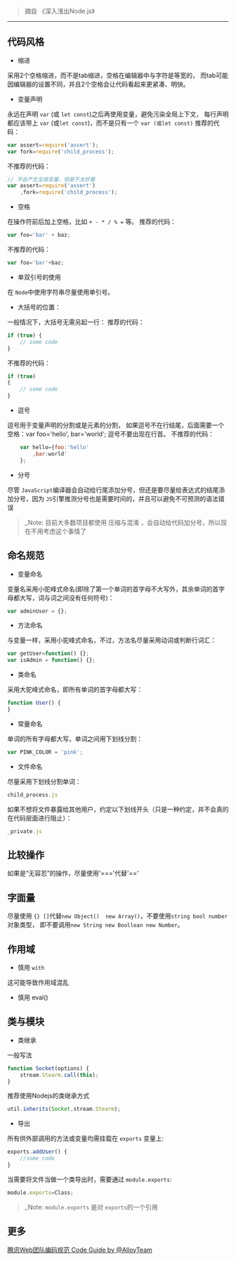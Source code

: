 

>摘自 《深入浅出Node.js》

---

## 代码风格

- 缩进

采用2个空格缩进，而不是tab缩进，空格在编辑器中与字符是等宽的，
而tab可能因编辑器的设置不同，并且2个空格会让代码看起来更紧凑、明快。

- 变量声明

永远在声明 `var` (或 `let const`)之后再使用变量，避免污染全局上下文，
每行声明都应该带上 `var` (或`let const`)，而不是只有一个 `var (或let const)`
推荐的代码：
```js
var assert=require('assert');
var fork=require('child_process');
```

不推荐的代码：
```js
// 不会产生全局变量，但是不太好看
var assert=require('assert')
    ,fork=require('child_process');
```

- 空格

在操作符前后加上空格，比如 `+ - * / % =` 等。
推荐的代码：
```js
var foo='bar' + baz;
```

不推荐的代码：
```js
var foo='bar'+baz;
```

- 单双引号的使用

在 `Node`中使用字符串尽量使用单引号。

- 大括号的位置：

一般情况下，大括号无需另起一行：
推荐的代码：

```js
if (true) {
    // some code
}
```
不推荐的代码：
```js
if (true)
{
    // some code
}
```

- 逗号

逗号用于变量声明的分割或是元素的分割，
如果逗号不在行结尾，后面需要一个空格：var foo='hello', bar='world';
逗号不要出现在行首。
不推荐的代码：
```js
    var hello={foo:'hello'
        ,bar:world'
    };
```
- 分号

尽管 `JavaScript`编译器会自动给行尾添加分号，但还是要尽量给表达式的结尾添加分号，因为 `JS`引擎推测分号也是需要时间的，并且可以避免不可预测的语法错误

>_Note: 目前大多数项目都使用 压缩与混淆 ，会自动给代码加分号，所以现在不用考虑这个事情了

## 命名规范

- 变量命名

变量名采用小驼峰式命名(即除了第一个单词的首字母不大写外，其余单词的首字母都大写，词与词之间没有任何符号)：

```js
var adminUser = {};
```

- 方法命名

与变量一样，采用小驼峰式命名，不过，方法名尽量采用动词或判断行词汇：
```js
var getUser=function() {};
var isAdmin = function() {};
```

- 类命名

采用大驼峰式命名，即所有单词的首字母都大写：
```js
function User() {
}
```

- 常量命名

单词的所有字母都大写，单词之间用下划线分割：
```js
var PINK_COLOR = 'pink';
```

- 文件命名

尽量采用下划线分割单词：
```js
child_process.js
```

如果不想将文件暴露给其他用户，约定以下划线开头（只是一种约定，并不会真的在代码层面进行阻止）：

```js
_private.js
```

## 比较操作

 如果是“无容忍”的操作，尽量使用'==='代替'=='

## 字面量

尽量使用 `{} []`代替`new Object()  new Array()`，不要使用`string bool number`对象类型，
即不要调用`new String new Boollean new Number`。

## 作用域

- 慎用 `with`

这可能导致作用域混乱

- 慎用 eval()

## 类与模块

- 类继承

一般写法
```js
function Socket(options) {
    stream.Stearm.call(this);
}
```
推荐使用Nodejs的类继承方式
```js
util.inherits(Socket,stream.Stearm);
```

- 导出

所有供外部调用的方法或变量均需挂载在 `exports` 变量上:
```js
exports.addUser() {
    //some code
}
```
当需要将文件当做一个类导出时，需要通过 `module.exports`:
```js
module.exports=Class;
```
>_Note: `module.exports` 是对 `exports`的一个引用

## 更多
[腾讯Web团队编码规范 Code Guide by @AlloyTeam](http://alloyteam.github.io/CodeGuide/)
